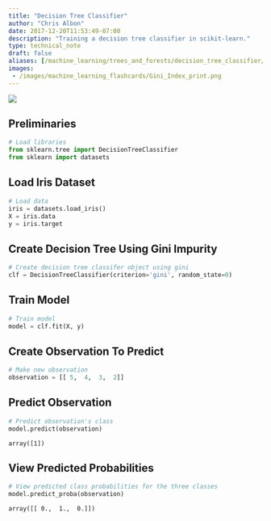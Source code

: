 ```yaml
---
title: "Decision Tree Classifier"
author: "Chris Albon"
date: 2017-12-20T11:53:49-07:00
description: "Training a decision tree classifier in scikit-learn."
type: technical_note
draft: false
aliases: [/machine_learning/trees_and_forests/decision_tree_classifier/]
images:
 - /images/machine_learning_flashcards/Gini_Index_print.png
---
```

<a alt="Gini Index" href="https://machinelearningflashcards.com">
    <img src="/images/machine_learning_flashcards/Gini_Index_print.png" class="flashcard center-block">
</a>

## Preliminaries


```python
# Load libraries
from sklearn.tree import DecisionTreeClassifier
from sklearn import datasets
```

## Load Iris Dataset


```python
# Load data
iris = datasets.load_iris()
X = iris.data
y = iris.target
```

## Create Decision Tree Using Gini Impurity


```python
# Create decision tree classifer object using gini
clf = DecisionTreeClassifier(criterion='gini', random_state=0)
```

## Train Model


```python
# Train model
model = clf.fit(X, y)
```

## Create Observation To Predict


```python
# Make new observation
observation = [[ 5,  4,  3,  2]]
```

## Predict Observation


```python
# Predict observation's class    
model.predict(observation)
```




    array([1])



## View Predicted Probabilities


```python
# View predicted class probabilities for the three classes
model.predict_proba(observation)
```




    array([[ 0.,  1.,  0.]])


